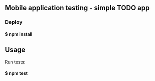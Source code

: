 ## Mobile application testing - simple TODO app <br>

### Deploy
#### $ npm install

## Usage
Run tests:
#### $ npm test
